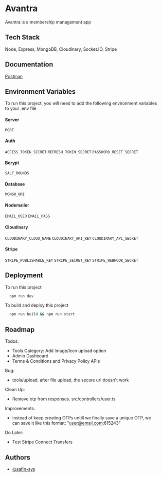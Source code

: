 # Avantra

Avantra is a membership management app

## Tech Stack

Node, Express, MongoDB, Cloudinary, Socket.IO, Stripe

## Documentation

[Postman](https://spark-tech-1674.postman.co/workspace/Spark-Tech-Workspace~3dc67139-acf2-4e3c-bea2-20bc71e1fb41/collection/41742263-78841f1a-37b3-493e-a2fc-a1c85c637a80?action=share&creator=41742263)

## Environment Variables

To run this project, you will need to add the following environment variables to your .env file

#### Server

`PORT`

#### Auth

`ACCESS_TOKEN_SECRET`
`REFRESH_TOKEN_SECRET`
`PASSWORD_RESET_SECRET`

#### Bcrypt

`SALT_ROUNDS`

#### Database

`MONGO_URI`

#### Nodemailer

`EMAIL_USER`
`EMAIL_PASS`

#### Cloudinary

`CLOUDINARY_CLOUD_NAME`
`CLOUDINARY_API_KEY`
`CLOUDINARY_API_SECRET`

#### Stripe

`STRIPE_PUBLISHABLE_KEY`
`STRIPE_SECRET_KEY`
`STRIPE_WEBHOOK_SECRET`

## Deployment

To run this project

```bash
  npm run dev
```

To build and deploy this project

```bash
  npm run build && npm run start
```

## Roadmap

Todos:
- Tools Category: Add Image/Icon upload option
- Admin Dashboard
- Terms & Conditions and Privacy Policy APIs

Bug:
- tools/upload. after file upload, the secure url doesn't work

Clean Up:
- Remove otp from responses. src/controllers/user.ts

Improvements:
- Instead of keep creating OTPs untill we finally save a unique OTP, we can save it like this format: "user@email.com:615243"

Do Later:
- Test Stripe Connect Transfers

## Authors

- [@safin-sys](https://www.github.com/safin-sys)
